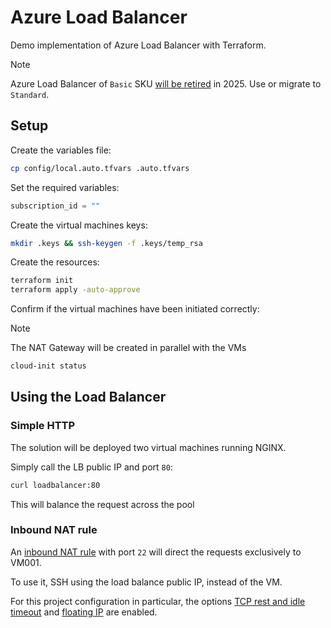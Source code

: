 # Azure Load Balancer

Demo implementation of Azure Load Balancer with Terraform.

> [!NOTE]
> Azure Load Balancer of `Basic` SKU [will be retired][1] in 2025. Use or migrate to `Standard`.

## Setup

Create the variables file:

```sh
cp config/local.auto.tfvars .auto.tfvars
```

Set the required variables:

```terraform
subscription_id = ""
```

Create the virtual machines keys:

```sh
mkdir .keys && ssh-keygen -f .keys/temp_rsa
```

Create the resources:

```sh
terraform init
terraform apply -auto-approve
```

Confirm if the virtual machines have been initiated correctly:

> [!NOTE]
> The NAT Gateway will be created in parallel with the VMs

```sh
cloud-init status
```


## Using the Load Balancer

### Simple HTTP

The solution will be deployed two virtual machines running NGINX.

Simply call the LB public IP and port `80`:

```sh
curl loadbalancer:80
```

This will balance the request across the pool

### Inbound NAT rule

An [inbound NAT rule][2] with port `22` will direct the requests exclusively to VM001.

To use it, SSH using the load balance public IP, instead of the VM.

For this project configuration in particular, the options [TCP rest and idle timeout][3] and [floating IP][4] are enabled.


[1]: https://learn.microsoft.com/en-us/azure/load-balancer/skus
[2]: https://learn.microsoft.com/en-us/azure/load-balancer/inbound-nat-rules
[3]: https://learn.microsoft.com/en-us/azure/load-balancer/load-balancer-tcp-idle-timeout?tabs=tcp-reset-idle-portal
[4]: https://learn.microsoft.com/en-us/azure/load-balancer/load-balancer-floating-ip
